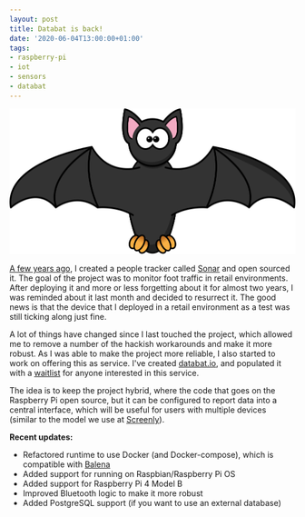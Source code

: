 ```yaml
---
layout: post
title: Databat is back!
date: '2020-06-04T13:00:00+01:00'
tags:
- raspberry-pi
- iot
- sensors
- databat
---
```



![](/assets/bat.svg)

[A few years ago]({{site.url}}/2018/03/19/sonar-databat-people-counter.html), I created a people tracker called [Sonar](https://github.com/databat-io/sonar) and open sourced it. The goal of the project was to monitor foot traffic in retail environments. After deploying it and more or less forgetting about it for almost two years, I was reminded about it last month and decided to resurrect it. The good news is that the device that I deployed in a retail environment as a test was still ticking along just fine.

A lot of things have changed since I last touched the project, which allowed me to remove a number of the hackish workarounds and make it more robust. As I was able to make the project more reliable, I also started to work on offering this as service. I've created [databat.io](https://databat.io), and populated it with a [waitlist](https://databat.io/waitlist/) for anyone interested in this service.

The idea is to keep the project hybrid, where the code that goes on the Raspberry Pi open source, but it can be configured to report data into a central interface, which will be useful for users with multiple devices (similar to the model we use at [Screenly](https://screenly.io)).


**Recent updates:**

* Refactored runtime to use Docker (and Docker-compose), which is compatible with [Balena](https://balena.io)
* Added support for running on Raspbian/Raspberry Pi OS
* Added support for Raspberry Pi 4 Model B
* Improved Bluetooth logic to make it more robust
* Added PostgreSQL support (if you want to use an external database)
